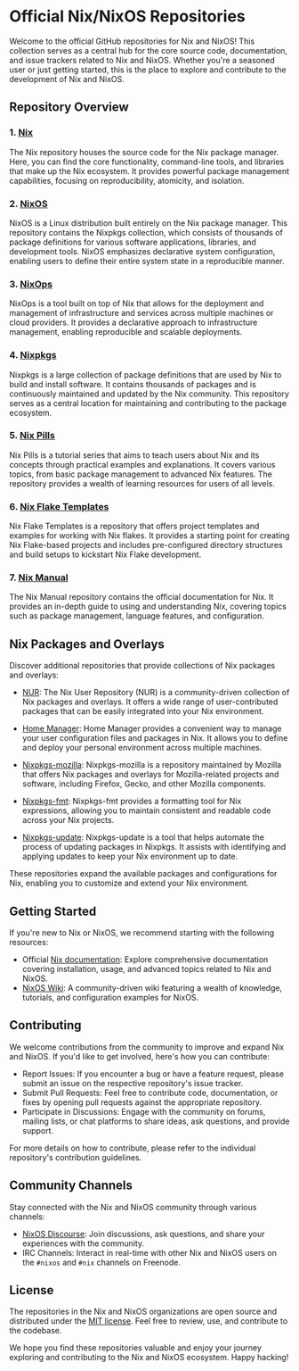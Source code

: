 # Official Nix/NixOS Repositories

Welcome to the official GitHub repositories for Nix and NixOS! This collection serves as a central hub for the core source code, documentation, and issue trackers related to Nix and NixOS. Whether you're a seasoned user or just getting started, this is the place to explore and contribute to the development of Nix and NixOS.

## Repository Overview

### 1. [Nix](https://github.com/nixos/nix)

The Nix repository houses the source code for the Nix package manager. Here, you can find the core functionality, command-line tools, and libraries that make up the Nix ecosystem. It provides powerful package management capabilities, focusing on reproducibility, atomicity, and isolation.

### 2. [NixOS](https://github.com/NixOS/nixpkgs)

NixOS is a Linux distribution built entirely on the Nix package manager. This repository contains the Nixpkgs collection, which consists of thousands of package definitions for various software applications, libraries, and development tools. NixOS emphasizes declarative system configuration, enabling users to define their entire system state in a reproducible manner.

### 3. [NixOps](https://github.com/NixOS/nixops)

NixOps is a tool built on top of Nix that allows for the deployment and management of infrastructure and services across multiple machines or cloud providers. It provides a declarative approach to infrastructure management, enabling reproducible and scalable deployments.

### 4. [Nixpkgs](https://github.com/NixOS/nixpkgs)

Nixpkgs is a large collection of package definitions that are used by Nix to build and install software. It contains thousands of packages and is continuously maintained and updated by the Nix community. This repository serves as a central location for maintaining and contributing to the package ecosystem.

### 5. [Nix Pills](https://github.com/justinwoo/nix-pills)

Nix Pills is a tutorial series that aims to teach users about Nix and its concepts through practical examples and explanations. It covers various topics, from basic package management to advanced Nix features. The repository provides a wealth of learning resources for users of all levels.

### 6. [Nix Flake Templates](https://github.com/nix-community/nix-flake-template)

Nix Flake Templates is a repository that offers project templates and examples for working with Nix flakes. It provides a starting point for creating Nix Flake-based projects and includes pre-configured directory structures and build setups to kickstart Nix Flake development.

### 7. [Nix Manual](https://github.com/NixOS/nix/blob/master/doc/manual)

The Nix Manual repository contains the official documentation for Nix. It provides an in-depth guide to using and understanding Nix, covering topics such as package management, language features, and configuration.

## Nix Packages and Overlays

Discover additional repositories that provide collections of Nix packages and overlays:

- [NUR](https://github.com/nix-community/NUR): The Nix User Repository (NUR) is a community-driven collection of Nix packages and overlays. It offers a wide range of user-contributed packages that can be easily integrated into your Nix environment.

- [Home Manager](https://github.com/nix-community/home-manager): Home Manager provides a convenient way to manage your user configuration files and packages in Nix. It allows you to define and deploy your personal environment across multiple machines.

- [Nixpkgs-mozilla](https://github.com/mozilla/nixpkgs-mozilla): Nixpkgs-mozilla is a repository maintained by Mozilla that offers Nix packages and overlays for Mozilla-related projects and software, including Firefox, Gecko, and other Mozilla components.

- [Nixpkgs-fmt](https://github.com/nix-community/nixpkgs-fmt): Nixpkgs-fmt provides a formatting tool for Nix expressions, allowing you to maintain consistent and readable code across your Nix projects.

- [Nixpkgs-update](https://github.com/ryantm/nixpkgs-update): Nixpkgs-update is a tool that helps automate the process of updating packages in Nixpkgs. It assists with identifying and applying updates to keep your Nix environment up to date.

These repositories expand the available packages and configurations for Nix, enabling you to customize and extend your Nix environment.

## Getting Started

If you're new to Nix or NixOS, we recommend starting with the following resources:

- Official [Nix documentation](https://nixos.org/documentation.html): Explore comprehensive documentation covering installation, usage, and advanced topics related to Nix and NixOS.
- [NixOS Wiki](https://nixos.wiki): A community-driven wiki featuring a wealth of knowledge, tutorials, and configuration examples for NixOS.

## Contributing

We welcome contributions from the community to improve and expand Nix and NixOS. If you'd like to get involved, here's how you can contribute:

- Report Issues: If you encounter a bug or have a feature request, please submit an issue on the respective repository's issue tracker.
- Submit Pull Requests: Feel free to contribute code, documentation, or fixes by opening pull requests against the appropriate repository.
- Participate in Discussions: Engage with the community on forums, mailing lists, or chat platforms to share ideas, ask questions, and provide support.

For more details on how to contribute, please refer to the individual repository's contribution guidelines.

## Community Channels

Stay connected with the Nix and NixOS community through various channels:

- [NixOS Discourse](https://discourse.nixos.org): Join discussions, ask questions, and share your experiences with the community.
- IRC Channels: Interact in real-time with other Nix and NixOS users on the `#nixos` and `#nix` channels on Freenode.

## License

The repositories in the Nix and NixOS organizations are open source and distributed under the [MIT license](LICENSE). Feel free to review, use, and contribute to the codebase.

We hope you find these repositories valuable and enjoy your journey exploring and contributing to the Nix and NixOS ecosystem. Happy hacking!
